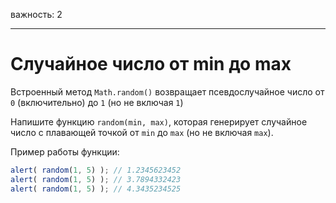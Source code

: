 важность: 2

---

# Случайное число от min до max

Встроенный метод `Math.random()` возвращает псевдослучайное число от `0` (включительно) до `1` (но не включая `1`)

Напишите функцию `random(min, max)`, которая генерирует случайное число с плавающей точкой от `min` до `max` (но не включая `max`).

Пример работы функции:

```js
alert( random(1, 5) ); // 1.2345623452
alert( random(1, 5) ); // 3.7894332423
alert( random(1, 5) ); // 4.3435234525
```
